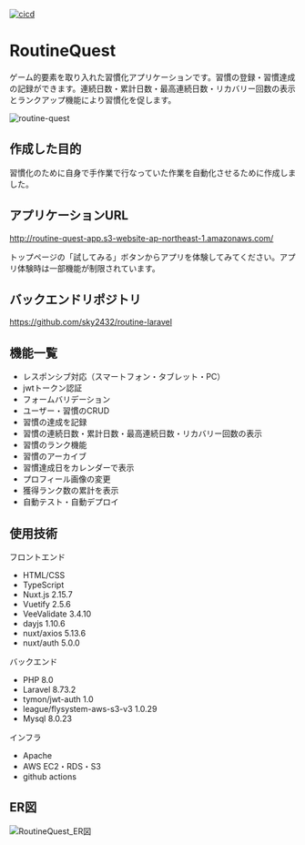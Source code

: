 [![cicd](https://github.com/sky2432/routine-nuxt/actions/workflows/cicd.yml/badge.svg)](https://github.com/sky2432/routine-nuxt/actions/workflows/cicd.yml)

# RoutineQuest

ゲーム的要素を取り入れた習慣化アプリケーションです。習慣の登録・習慣達成の記録ができます。連続日数・累計日数・最高連続日数・リカバリー回数の表示とランクアップ機能により習慣化を促します。

![routine-quest](https://user-images.githubusercontent.com/55875685/146111890-367ec7be-8f3f-4900-8476-931c336a9593.png)

## 作成した目的
習慣化のために自身で手作業で行なっていた作業を自動化させるために作成しました。

## アプリケーションURL
http://routine-quest-app.s3-website-ap-northeast-1.amazonaws.com/

トップページの「試してみる」ボタンからアプリを体験してみてください。アプリ体験時は一部機能が制限されています。

## バックエンドリポジトリ
https://github.com/sky2432/routine-laravel

## 機能一覧
- レスポンシブ対応（スマートフォン・タブレット・PC）
- jwtトークン認証
- フォームバリデーション
- ユーザー・習慣のCRUD
- 習慣の達成を記録
- 習慣の連続日数・累計日数・最高連続日数・リカバリー回数の表示
- 習慣のランク機能
- 習慣のアーカイブ
- 習慣達成日をカレンダーで表示
- プロフィール画像の変更
- 獲得ランク数の累計を表示
- 自動テスト・自動デプロイ

## 使用技術
フロントエンド
- HTML/CSS
- TypeScript
- Nuxt.js 2.15.7
- Vuetify 2.5.6
- VeeValidate 3.4.10
- dayjs 1.10.6
- nuxt/axios 5.13.6
- nuxt/auth 5.0.0

バックエンド
- PHP 8.0
- Laravel 8.73.2
- tymon/jwt-auth 1.0
- league/flysystem-aws-s3-v3 1.0.29
- Mysql 8.0.23

インフラ
- Apache
- AWS EC2・RDS・S3
- github actions

## ER図
![RoutineQuest_ER図](https://user-images.githubusercontent.com/55875685/146117713-e399f523-d88c-40bc-aef1-884706a749fc.png)
